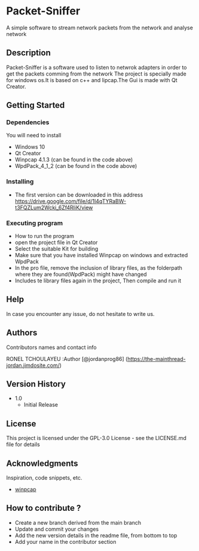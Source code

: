 # Packet-Sniffer
A simple software to stream network packets from the network and analyse network
## Description

Packet-Sniffer is a software used to listen to netwrok adapters in order to get the packets comming from the network
The project is specially made for windows os.It is based on c++ and  lipcap.The Gui is made with Qt Creator.

## Getting Started

### Dependencies

You will need to install 

* Windows 10
* Qt Creator
* Winpcap 4.1.3  (can be found in the code above)
* WpdPack_4_1_2  (can be found in the code above)

### Installing

* The first version can be downloaded in this address https://drive.google.com/file/d/1l4qTYRaBW-t3FQZLum2Wcki_6Zf4RIiK/view


### Executing program

* How to run the program
* open the project file in Qt Creator
* Select the suitable Kit for building
* Make sure that you have installed Winpcap on windows and extracted WpdPack
* In the pro file, remove the inclusion of library files, as the folderpath where they are found(WpdPack) might have changed
* Includes te library files again in the project, Then compile and run it

## Help

In case you encounter any issue, do not hesitate to write us.


## Authors

Contributors names and contact info

RONEL TCHOULAYEU :Author [@jordanprog86] (https://the-mainthread-jordan.jimdosite.com/)

## Version History

* 1.0
    * Initial Release

## License

This project is licensed under the GPL-3.0 License - see the LICENSE.md file for details

## Acknowledgments

Inspiration, code snippets, etc.
* [winpcap](http://www.winpcap.org/)

## How to contribute ?
* Create a new branch derived from the main branch
* Update and commit your changes
* Add the new version details in the readme file, from bottom to top
* Add your name in the contributor section
